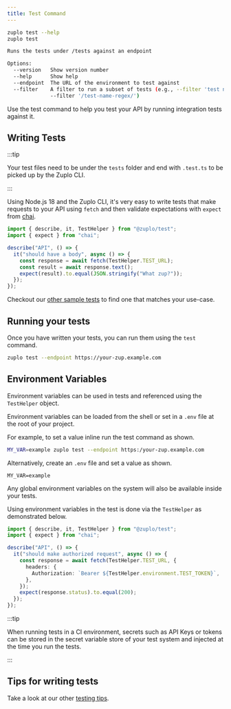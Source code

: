 ```yaml
---
title: Test Command
---
```


```bash
zuplo test --help
zuplo test

Runs the tests under /tests against an endpoint

Options:
  --version   Show version number                                      [boolean]
  --help      Show help                                                [boolean]
  --endpoint  The URL of the environment to test against                        [string]
  --filter    A filter to run a subset of tests (e.g., --filter 'test name' or
              --filter '/test-name-regex/')                             [string]
```

Use the test command to help you test your API by running integration tests
against it.

## Writing Tests

:::tip

Your test files need to be under the `tests` folder and end with `.test.ts` to
be picked up by the Zuplo CLI.

:::

Using Node.js 18 and the Zuplo CLI, it's very easy to write tests that make
requests to your API using `fetch` and then validate expectations with `expect`
from [chai](https://www.chaijs.com/api/bdd/).

```js title="/tests/my-test.test.ts"
import { describe, it, TestHelper } from "@zuplo/test";
import { expect } from "chai";

describe("API", () => {
  it("should have a body", async () => {
    const response = await fetch(TestHelper.TEST_URL);
    const result = await response.text();
    expect(result).to.equal(JSON.stringify("What zup?"));
  });
});
```

Checkout our
[other sample tests](https://github.com/zuplo/zup-cli-example-project/tree/main/tests)
to find one that matches your use-case.

## Running your tests

Once you have written your tests, you can run them using the `test` command.

```bash
zuplo test --endpoint https://your-zup.example.com
```

## Environment Variables

Environment variables can be used in tests and referenced using the `TestHelper`
object.

Environment variables can be loaded from the shell or set in a `.env` file at
the root of your project.

For example, to set a value inline run the test command as shown.

```bash
MY_VAR=example zuplo test --endpoint https:/your-zup.example.com
```

Alternatively, create an `.env` file and set a value as shown.

```text
MY_VAR=example
```

Any global environment variables on the system will also be available inside
your tests.

Using environment variables in the test is done via the `TestHelper` as
demonstrated below.

```ts title="/tests/auth-test.test.ts"
import { describe, it, TestHelper } from "@zuplo/test";
import { expect } from "chai";

describe("API", () => {
  it("should make authorized request", async () => {
    const response = await fetch(TestHelper.TEST_URL, {
      headers: {
        Authorization: `Bearer ${TestHelper.environment.TEST_TOKEN}`,
      },
    });
    expect(response.status).to.equal(200);
  });
});
```

:::tip

When running tests in a CI environment, secrets such as API Keys or tokens can
be stored in the secret variable store of your test system and injected at the
time you run the tests.

:::

## Tips for writing tests

Take a look at our other
[testing tips](../articles/testing#tips-for-writing-tests).
